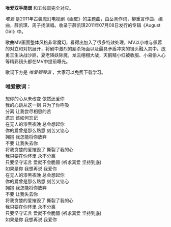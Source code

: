 

**唯爱双手简谱** 和五线谱完全对应。

_唯爱_
是2011年古装魔幻电视剧《画皮》的主题曲，由岳熹作词，柳重言作曲、编曲，薛凯琪、周子扬演唱。收录于薛凯琪2011年07月08日发行的专辑《August
Girl》中。

歌曲MV画面整体风格非常魔幻，看得出加入了很多特效处理，MV以小唯与佩蓉的对立和对抗展开，将剧中激烈的厮杀场面以及最具矛盾冲突的镜头融入其中。庞勇王生决战沙匪，夏老降妖除魔，龙云栩栩大战，天鹅精小红被收服、小易偷人心等精彩镜头都在MV中提前曝光。

歌词下方是 _唯爱钢琴谱_ ，大家可以免费下载学习。

### 唯爱歌词：

想你的心从未改变 依然还爱你  
我的心跳从这一刻 只为了你呼吸  
分离 让我尝尽相思的苦  
遗忘 该如何忘记  
在无人的漆黑夜晚 总会想起你  
你的爱曾是那么熟悉 刻苦又铭心  
拥抱 我怎能将你放弃  
不要 让我失去你  
将我贪婪的爱摧毁了 撕裂了我的心  
我只要在你怀里 永不分离  
只要坚守诺言 爱就不会脆弱 (祈求真爱 坚持到底)  
如果是你 我想再说 我爱你  
在无人的漆黑夜晚 总会想起你  
你的爱曾是那么熟悉 刻苦又铭心  
拥抱 我怎能将你放弃  
不要 让我失去你  
将我贪婪的爱摧毁了 撕裂了我的心  
我只要在你怀里 永不分离  
只要坚守诺言 爱就不会脆弱 (祈求真爱 坚持到底)  
如果是你 我想再说 我爱你

